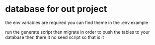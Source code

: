 # database for out project

the env variables are required you can find theme in the .env.example

run the generate script then migrate in order to push the tables to your database
then there it no seed script so that is it
